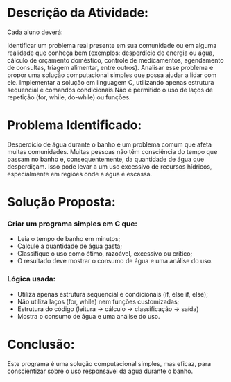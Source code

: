 # Descrição da Atividade:

Cada aluno deverá:

Identificar um problema real presente em sua comunidade ou em alguma realidade que conheça bem (exemplos: desperdício de energia ou água, cálculo de orçamento doméstico, controle de medicamentos, agendamento de consultas, triagem alimentar, entre outros).
Analisar esse problema e propor uma solução computacional simples que possa ajudar a lidar com ele.
Implementar a solução em linguagem C, utilizando apenas estrutura sequencial e comandos condicionais.Não é permitido o uso de laços de repetição (for, while, do-while) ou funções.

# Problema Identificado:
Desperdício de água durante o banho é um problema comum que afeta muitas comunidades. Muitas pessoas não têm consciência do tempo que passam no banho e, consequentemente, da quantidade de água que desperdiçam. Isso pode levar a um uso excessivo de recursos hídricos, especialmente em regiões onde a água é escassa.
# Solução Proposta:

### Criar um programa simples em C que:
*	Leia o tempo de banho em minutos;
*	Calcule a quantidade de água gasta;
*	Classifique o uso como ótimo, razoável, excessivo ou crítico;
*	O resultado deve mostrar o consumo de água e uma análise do uso.

### Lógica usada:

*	Utiliza apenas estrutura sequencial e condicionais (if, else if, else);
*	Não utiliza laços (for, while) nem funções customizadas;
*	Estrutura do  código (leitura → cálculo → classificação → saída)
*	Mostra o consumo de água e uma análise do uso.

# Conclusão:
Este programa é uma solução computacional simples, mas eficaz, para conscientizar sobre o uso responsável da água durante o banho.
